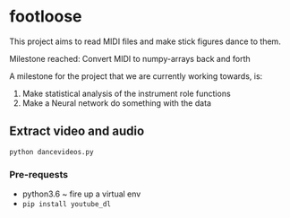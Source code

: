 # footloose

This project aims to read MIDI files and make stick figures dance to them.

Milestone reached:
Convert MIDI to numpy-arrays back and forth

A milestone for the project that we are currently working towards, is:
1) Make statistical analysis of the instrument role functions
2) Make a Neural network do something with the data 



## Extract video and audio
```
python dancevideos.py
```

### Pre-requests
- python3.6 ~ fire up a virtual env
- `pip install youtube_dl`


